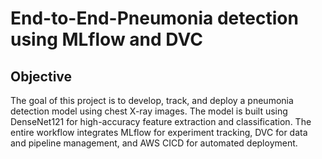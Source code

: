 # End-to-End-Pneumonia detection using MLflow and DVC

## Objective

The goal of this project is to develop, track, and deploy a pneumonia detection model using chest X-ray images. The model is built using DenseNet121 for high-accuracy feature extraction and classification. The entire workflow integrates MLflow for experiment tracking, DVC for data and pipeline management, and AWS CICD for automated deployment.
